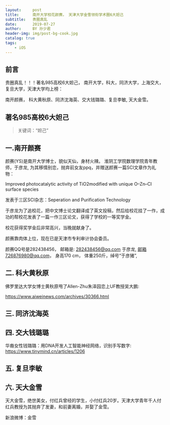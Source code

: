 ```yaml
---
layout:     post
title:      南开大学校花颜赛， 天津大学金雪领衔学术圈6大妲己
subtitle:   贵圈真乱
date:       2019-07-27
author:     BY 孙少君
header-img: img/post-bg-cook.jpg
catalog: true
tags:
    - iOS
---
```


## 前言

贵圈真乱！！！著名985高校6大妲己， 南开大学，科大，同济大学，上海交大，复旦大学，天津大学均上榜：

南开颜赛， 科大黄秋原、同济沈海英、交大钱璐璐、复旦李敏, 天大金雪。






## 著名985高校6大妲己

>关键词：“妲己”





## 一.南开颜赛

颜赛(YS)是南开大学博士，貌似天仙，身材火辣。 淮阴工学院数理学院青年教师，于彦龙, 为其移情别恋，抛弃前女友ppq，并赠送颜赛一篇SCI文章作为礼物：

Improved photocatalytic activity of TiO2modified with unique O–Zn–Cl surface species 

发表于三区SCI杂志：Seperation and Purification Technology

于彦龙为了追校花，把中文博士论文翻译成了英文投稿，然后给校花挂了一作，成功的帮校花发表了一篇一作三区论文，获得了学校的一等奖学金。

校花获得奖学金后非常高兴，当晚就献身了。

颜赛靠肉体上位，现在已是天津市专利审计协会委员。

颜赛QQ号是282438456， 邮箱是: 282438456@qq.com
于彦龙, 邮箱726876980@qq.com， 身高170 cm， 体重250斤，绰号“于彦猪”,


## 二. 科大黄秋原
佛罗里达大学女博士黄秋原甩了Allen-Zhu朱泽园恋上UF教授吴大鹏:

https://www.aiweinews.com/archives/30366.html

## 三. 同济沈海英

## 四. 交大钱璐璐

华裔女性钱璐璐：用DNA开发人工智能神经网络，识别手写数字:
https://www.tinymind.cn/articles/1206

## 五. 复旦李敏

## 六. 天大金雪

天大金雪，绝世美女，付红兵曾经的学生，小付红兵20岁。天津大学青年千人付红兵教授为其抛弃了发妻，和前妻离婚，并娶了金雪。

新浪微博：金雪






